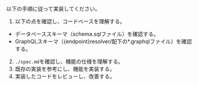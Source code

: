 以下の手順に従って実装してください。

1. 以下の点を確認し、コードベースを理解する。
  - データベーススキーマ（schema.sqlファイル）を確認する。
  - GraphQLスキーマ（{endpoint}resolver/配下の*.graphqlファイル）を確認する。
2. `./spec.md`を確認し、機能の仕様を理解する。
3. 既存の実装を参考にし、機能を実装する。
4. 実装したコードをレビューし、改善する。
